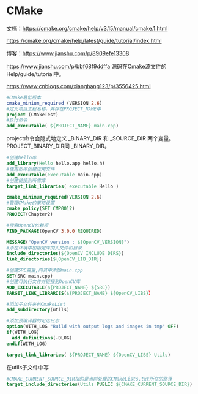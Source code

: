 # CMake

文档：<https://cmake.org/cmake/help/v3.15/manual/cmake.1.html>

https://cmake.org/cmake/help/latest/guide/tutorial/index.html

博客：<https://www.jianshu.com/p/8909efe13308>

https://www.jianshu.com/p/bbf68f9ddffa	源码在Cmake源文件的Help/guide/tutorial中。

https://www.cnblogs.com/xianghang123/p/3556425.html

```cmake
#CMake最低版本
cmake_minium_required (VERSION 2.6)
#定义项目工程名称，并存在PROJECT_NAME中
project (CMakeTest)
#执行命令
add_executable( ${PROJECT_NAME} main.cpp)
```

project命令会隐式地定义<projectname> _BINARY_DIR 和<projectname> _SOURCE_DIR 两个变量。PROJECT_BINARY_DIR同<projectname> _BINARY_DIR。

 

```cmake
#创建hello库
add_library(Hello hello.app hello.h)  
#使用新库创建应用文件
add_executable(executable main.cpp)  
#创建链接到所需库
target_link_libraries( executable Hello )
```

 

```cmake
cmake_minimum_required(VERSION 2.6)
#管理CMake的策略设置
cmake_policy(SET CMP0012)
PROJECT(Chapter2)

#搜索OpenCV依赖项
FIND_PACKAGE(OpenCV 3.0.0 REQUIRED)

MESSAGE("OpenCV version : ${OpenCV_VERSION}")
#添在环境中加指定库的头文件和目录
include_directories(${OpenCV_INCLUDE_DIRS})
link_directories(${OpenCV_LIB_DIR})

#创建SRC变量,向其中添加main.cpp
SET(SRC main.cpp)
#创建可执行文件并链接到OpenCV库
ADD_EXECUTABLE(${PROJECT_NAME} ${SRC})
TARGET_LINK_LIBRARIES(${PROJECT_NAME} ${OpenCV_LIBS}）
```

 

```cmake
#添加子文件夹的CmakeList
add_subdirectory(utils)

#添加预编译器的可选日志
option(WITH_LOG "Build with output logs and images in tmp" OFF)
if(WITH_LOG)
  add_definitions(-DLOG)
endif(WITH_LOG)

target_link_libraries( ${PROJECT_NAME} ${OpenCV_LIBS} Utils)
```



在utils子文件中写

```cmake
#CMAKE_CURRENT_SOURCE_DIR指的是当前处理的CMakeLists.txt所在的路径
target_include_directories(Utils PUBLIC ${CMAKE_CURRENT_SOURCE_DIR})
```

